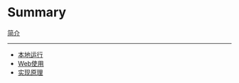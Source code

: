 # Summary
[简介](doc/简介.md)

-----------

- [本地运行](doc/本地运行.md)
- [Web使用](doc/Web使用.md)
- [实现原理](doc/实现原理.md)

   
  

